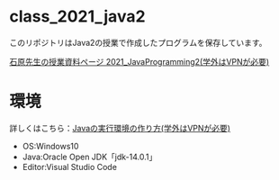 # class_2021_java2
このリポジトリはJava2の授業で作成したプログラムを保存しています。

[石原先生の授業資料ページ 2021_JavaProgramming2(学外はVPNが必要)](https://www.fit.ac.jp/~m-ishihara/Lectures/JavaProgramming2/prints.html)
　
# 環境
詳しくはこちら：[Javaの実行環境の作り方(学外はVPNが必要)](https://www.fit.ac.jp/~m-ishihara/Lectures/JavaProgramming1/howToSetupOnWin10new/howToSetup.html)
- OS:Windows10
- Java:Oracle Open JDK「jdk-14.0.1」
- Editor:Visual Studio Code 
